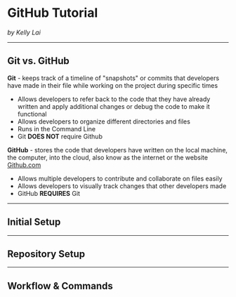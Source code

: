# GitHub Tutorial

_by Kelly Lai_

---
## Git vs. GitHub
**Git** - keeps track of a timeline of "snapshots" or commits that developers have made in their file while working on the project during specific times
* Allows developers to refer back to the code that they have already written and apply additional changes or debug the code to make it functional
* Allows developers to organize different directories and files
* Runs in the Command Line 
* Git **DOES NOT** require Github 

**GitHub** - stores the code that developers have written on the local machine, the computer, into the cloud, also know as the internet or the website [Github.com](https://github.com/)
* Allows multiple developers to contribute and collaborate on files easily
* Allows developers to visually track changes that other developers made
* GitHub **REQUIRES** Git

---
## Initial Setup



---
## Repository Setup



---
## Workflow & Commands